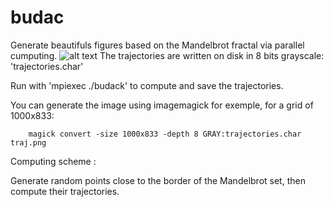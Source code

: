 # budac
Generate beautifuls figures based on the Mandelbrot fractal via parallel cumputing.
![alt text](trajhd.png)
The trajectories are written on disk in 8 bits grayscale: 'trajectories.char'

Run with 'mpiexec ./budack' to compute and save the trajectories.

You can generate the image using imagemagick for exemple, for a grid of 1000x833: 

        magick convert -size 1000x833 -depth 8 GRAY:trajectories.char traj.png 

Computing scheme :

Generate random points close to the border of the Mandelbrot set, then compute their trajectories.
